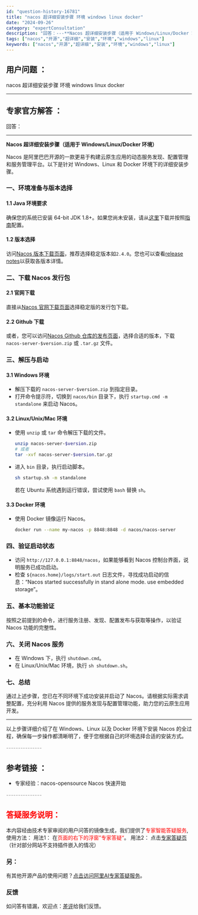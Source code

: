```yaml
---
id: "question-history-16781"
title: "nacos 超详细安装步骤 环境 windows linux docker"
date: "2024-09-26"
category: "expertConsultation"
description: "回答：---**Nacos 超详细安装步骤（适用于 Windows/Linux/Docker 环境）**Nacos 是阿里巴巴开源的一款更易于构建云原生应用的动态服务发现、配置管理和服务管理平台。以下是针对 Windows、Linux 和 Docker 环境下的详细安装步骤。### 一、环境准备与版"
tags: ["nacos","开源","超详细","安装","环境","windows","linux"]
keywords: ["nacos","开源","超详细","安装","环境","windows","linux"]
---
```


## 用户问题 ： 
 nacos 超详细安装步骤 环境 windows linux docker  

---------------
## 专家官方解答 ：

回答：

---

**Nacos 超详细安装步骤（适用于 Windows/Linux/Docker 环境）**

Nacos 是阿里巴巴开源的一款更易于构建云原生应用的动态服务发现、配置管理和服务管理平台。以下是针对 Windows、Linux 和 Docker 环境下的详细安装步骤。

### 一、环境准备与版本选择

#### 1.1 Java 环境要求
确保您的系统已安装 64-bit JDK 1.8+。如果您尚未安装，请从[这里](http://www.oracle.com/technetwork/java/javase/downloads/jdk8-downloads-2133151.html)下载并按照[指南](https://docs.oracle.com/cd/E19182-01/820-7851/inst_cli_jdk_javahome_t/)配置。

#### 1.2 版本选择
访问[Nacos 版本下载页面](/download/nacos-server/)，推荐选择稳定版本如`2.4.0`。您也可以查看[release notes](https://github.com/alibaba/nacos/releases)以获取各版本详情。

### 二、下载 Nacos 发行包

#### 2.1 官网下载
直接从[Nacos 官网下载页面](/download/nacos-server/)选择稳定版的发行包下载。

#### 2.2 Github 下载
或者，您可以访问[Nacos Github 仓库的发布页面](https://github.com/alibaba/nacos/releases)，选择合适的版本，下载 `nacos-server-$version.zip` 或 `.tar.gz` 文件。

### 三、解压与启动

#### 3.1 Windows 环境
- 解压下载的 `nacos-server-$version.zip` 到指定目录。
- 打开命令提示符，切换到 `nacos/bin` 目录下，执行 `startup.cmd -m standalone` 来启动 Nacos。

#### 3.2 Linux/Unix/Mac 环境
- 使用 `unzip` 或 `tar` 命令解压下载的文件。
  ```bash
  unzip nacos-server-$version.zip 
  # 或者
  tar -xvf nacos-server-$version.tar.gz
  ```
- 进入 `bin` 目录，执行启动脚本。
  ```bash
  sh startup.sh -m standalone
  ```
  若在 Ubuntu 系统遇到运行错误，尝试使用 `bash` 替换 `sh`。

#### 3.3 Docker 环境
- 使用 Docker 镜像运行 Nacos。
  ```bash
  docker run --name my-nacos -p 8848:8848 -d nacos/nacos-server
  ```

### 四、验证启动状态

- 访问 `http://127.0.0.1:8848/nacos`，如果能够看到 Nacos 控制台界面，说明服务已成功启动。
- 检查 `${nacos.home}/logs/start.out` 日志文件，寻找成功启动的信息：“Nacos started successfully in stand alone mode. use embedded storage”。

### 五、基本功能验证

按照之前提到的命令，进行服务注册、发现、配置发布与获取等操作，以验证 Nacos 功能的完整性。

### 六、关闭 Nacos 服务

- 在 Windows 下，执行 `shutdown.cmd`。
- 在 Linux/Unix/Mac 环境，执行 `sh shutdown.sh`。

### 七、总结

通过上述步骤，您已在不同环境下成功安装并启动了 Nacos。请根据实际需求调整配置，充分利用 Nacos 提供的服务发现与配置管理功能，助力您的云原生应用开发。

---

以上步骤详细介绍了在 Windows、Linux 以及 Docker 环境下安装 Nacos 的全过程，确保每一步操作都清晰明了，便于您根据自己的环境选择合适的安装方式。


<font color="#949494">---------------</font> 


## 参考链接 ：

* 专家经验：nacos-opensource Nacos 快速开始 


 <font color="#949494">---------------</font> 
 


## <font color="#FF0000">答疑服务说明：</font> 

本内容经由技术专家审阅的用户问答的镜像生成，我们提供了<font color="#FF0000">专家智能答疑服务</font>,使用方法：
用法1： 在<font color="#FF0000">页面的右下的浮窗”专家答疑“</font>。
用法2： 点击[专家答疑页](https://answer.opensource.alibaba.com/docs/intro)（针对部分网站不支持插件嵌入的情况）
### 另：


有其他开源产品的使用问题？[点击访问阿里AI专家答疑服务](https://answer.opensource.alibaba.com/docs/intro)。
### 反馈
如问答有错漏，欢迎点：[差评](https://ai.nacos.io/user/feedbackByEnhancerGradePOJOID?enhancerGradePOJOId=16786)给我们反馈。
